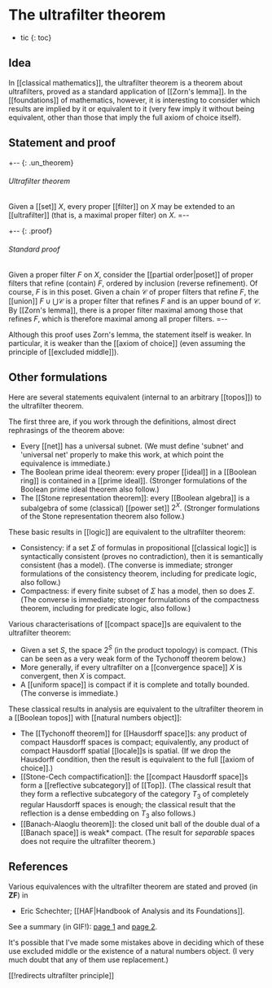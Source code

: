 # The ultrafilter theorem
* tic
{: toc}


## Idea

In [[classical mathematics]], the ultrafilter theorem is a theorem about ultrafilters, proved as a standard application of [[Zorn's lemma]].  In the [[foundations]] of mathematics, however, it is interesting to consider which results are implied by it or equivalent to it (very few imply it without being equivalent, other than those that imply the full axiom of choice itself).


## Statement and proof

+-- {: .un_theorem}
###### Ultrafilter theorem

Given a [[set]] $X$, every proper [[filter]] on $X$ may be extended to an [[ultrafilter]] (that is, a maximal proper filter) on $X$.
=--

+-- {: .proof}
###### Standard proof

Given a proper filter $F$ on $X$, consider the [[partial order|poset]] of proper filters that refine (contain) $F$, ordered by inclusion (reverse refinement).  Of course, $F$ is in this poset.  Given a chain $\mathcal{C}$ of proper filters that refine $F$, the [[union]] $F \cup \bigcup \mathcal{C}$ is a proper filter that refines $F$ and is an upper bound of $\mathcal{C}$.  By [[Zorn's lemma]], there is a proper filter maximal among those that refines $F$, which is therefore maximal among all proper filters.
=--

Although this proof uses Zorn's lemma, the statement itself is weaker.  In particular, it is weaker than the [[axiom of choice]] (even assuming the principle of [[excluded middle]]).


## Other formulations

Here are several statements equivalent (internal to an arbitrary [[topos]]) to the ultrafilter theorem.

The first three are, if you work through the definitions, almost direct rephrasings of the theorem above:
*  Every [[net]] has a universal subnet.  (We must define 'subnet' and 'universal net' properly to make this work, at which point the equivalence is immediate.)
*  The Boolean prime ideal theorem: every proper [[ideal]] in a [[Boolean ring]] is contained in a [[prime ideal]].  (Stronger formulations of the Boolean prime ideal theorem also follow.)
*  The [[Stone representation theorem]]: every [[Boolean algebra]] is a subalgebra of some (classical) [[power set]] $2^X$.  (Stronger formulations of the Stone representation theorem also follow.)

These basic results in [[logic]] are equivalent to the ultrafilter theorem:
*  Consistency: if a set $\Sigma$ of formulas in propositional [[classical logic]] is syntactically consistent (proves no contradiction), then it is semantically consistent (has a model).  (The converse is immediate; stronger formulations of the consistency theorem, including for predicate logic, also follow.)
*  Compactness: if every finite subset of $\Sigma$ has a model, then so does $\Sigma$.  (The converse is immediate; stronger formulations of the compactness theorem, including for predicate logic, also follow.)

Various characterisations of [[compact space]]s are equivalent to the ultrafilter theorem:
*  Given a set $S$, the space $2^S$ (in the product topology) is compact.  (This can be seen as a very weak form of the Tychonoff theorem below.)
*  More generally, if every ultrafilter on a [[convergence space]] $X$ is convergent, then $X$ is compact.
*  A [[uniform space]] is compact if it is complete and totally bounded.  (The converse is immediate.)

These classical results in analysis are equivalent to the ultrafilter theorem in a [[Boolean topos]] with [[natural numbers object]]:
*  The [[Tychonoff theorem]] for [[Hausdorff space]]s: any product of compact Hausdorff spaces is compact; equivalently, any product of compact Hausdorff spatial [[locale]]s is spatial.  (If we drop the Hausdorff condition, then the result is equivalent to the full [[axiom of choice]].)
*  [[Stone-Cech compactification]]: the [[compact Hausdorff space]]s form a [[reflective subcategory]] of [[Top]].  (The classical result that they form a reflective subcategory of the category $T_3$ of completely regular Hausdorff spaces is enough; the classical result that the reflection is a dense embedding on $T_3$ also follows.)
*  [[Banach-Alaoglu theorem]]: the closed unit ball of the double dual of a [[Banach space]] is weak* compact.  (The result for *separable* spaces does not require the ultrafilter theorem.)


## References

Various equivalences with the ultrafilter theorem are stated and proved (in <b>ZF</b>) in

* Eric Schechter; [[HAF|Handbook of Analysis and its Foundations]].

See a summary (in GIF!): [page 1](http://www.math.vanderbilt.edu/~schectex/ccc/excerpts/equivuf1.gif) and [page 2](http://www.math.vanderbilt.edu/~schectex/ccc/excerpts/equivuf2.gif).

It\'s possible that I\'ve made some mistakes above in deciding which of these use excluded middle or the existence of a natural numbers object.  (I very much doubt that any of them use replacement.)


[[!redirects ultrafilter principle]]